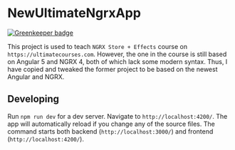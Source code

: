 # NewUltimateNgrxApp

[![Greenkeeper badge](https://badges.greenkeeper.io/pkey/ultimate-angular-ngrx-new.svg)](https://greenkeeper.io/)

This project is used to teach `NGRX Store + Effects` course on `https://ultimatecourses.com`. However, the one in the course is still based on Angular 5 and NGRX 4, both of which lack some modern syntax. Thus, I have copied and tweaked the former project to be based on the newest Angular and NGRX.

## Developing

Run `npm run dev` for a dev server. Navigate to `http://localhost:4200/`. The app will automatically reload if you change any of the source files. The command starts both backend (`http://localhost:3000/`) and frontend (`http://localhost:4200/`).

